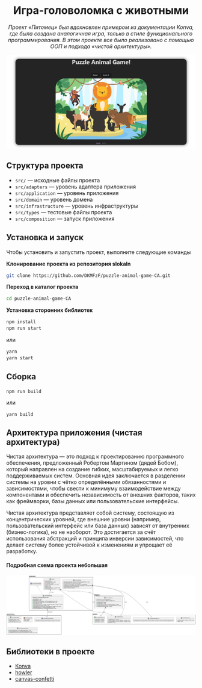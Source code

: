<h1 align="center">Игра-головоломка с животными</h1>
<p align="center">
 <em>Проект «Питомец» был вдохновлен примером из документации Konva, где была создана аналогичная игра, только в стиле функционального программирования. В этом проекте все было реализовано с помощью ООП и подхода «чистой архитектуры».</em>
</p>

![экран приложения](./app_screen.png)

## Структура проекта

- ```src/``` — исходные файлы проекта
- ```src/adapters``` — уровень адаптера приложения
- ```src/application``` — уровень приложения
- ```src/domain``` — уровень домена
- ```src/infrastructure``` — уровень инфраструктуры
- ```src/types``` — тестовые файлы проекта
- ```src/composition``` — запуск приложения

## Установка и запуск

Чтобы установить и запустить проект, выполните следующие команды

**Клонирование проекта из репозитория slokaln**
```Bash
git clone https://github.com/DKMFzF/puzzle-animal-game-CA.git
```

**Переход в каталог проекта**
```Bash
cd puzzle-animal-game-CA
```

**Установка сторонних библиотек**
```Bash
npm install
npm run start
```

или

```Bash
yarn
yarn start
```

## Сборка

```
npm run build
```

или

```
yarn build
```

## Архитектура приложения (чистая архитектура)
 Чистая архитектура — это подход к проектированию программного обеспечения, предложенный Робертом Мартином (дядей Бобом), который направлен на создание гибких, масштабируемых и легко поддерживаемых систем. Основная идея заключается в разделении системы на уровни с чётко определёнными обязанностями и зависимостями, чтобы свести к минимуму взаимодействие между компонентами и обеспечить независимость от внешних факторов, таких как фреймворки, базы данных или пользовательские интерфейсы. 

 Чистая архитектура представляет собой систему, состоящую из концентрических уровней, где внешние уровни (например, пользовательский интерфейс или база данных) зависят от внутренних (бизнес-логика), но не наоборот.  Это достигается за счёт использования абстракций и принципа инверсии зависимостей, что делает систему более устойчивой к изменениям и упрощает её разработку.

#### Подробная схема проекта небольшая

![uml](./uml.png)


## Библиотеки в проекте

- [Konva](https://konvajs.org/)
- [howler](https://howlerjs.com/)
- [canvas-confetti](https://www.npmjs.com/package/canvas-confetti)
